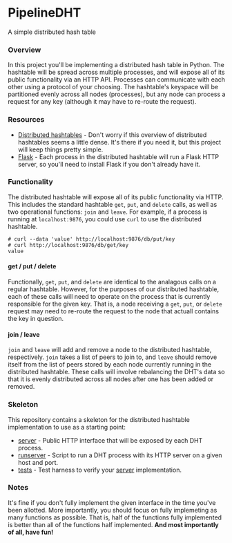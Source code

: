 # PipelineDHT
A simple distributed hash table

### Overview

In this project you'll be implementing a distributed hash table in Python. The hashtable will be spread across
multiple processes, and will expose all of its public functionality via an HTTP API. Processes can communicate with
each other using a protocol of your choosing. The hashtable's keyspace will be partitioned evenly across all nodes (processes), but any
node can process a request for any key (although it may have to re-route the request).

### Resources

* [Distributed hashtables](http://en.wikipedia.org/wiki/Distributed_hash_table) - Don't worry if this overview of distributed hashtables seems a little dense. It's there if you need it, but this project will keep things pretty simple.
* [Flask](http://flask.pocoo.org/docs/0.10) - Each process in the distributed hashtable will run a Flask HTTP server, so you'll need to install Flask if you don't already have it.

### Functionality

The distributed hashtable will expose all of its public functionality via HTTP. This includes the standard hashtable `get`, `put`, and `delete` calls, as well as two operational functions: `join` and `leave`. For example, if a process is running at `localhost:9876`, you could use `curl` to use the distributed hashtable.

    # curl --data 'value' http://localhost:9876/db/put/key
    # curl http://localhost:9876/db/get/key
    value
    
#### get / put / delete

Functionally, `get`, `put`, and `delete` are identical to the analagous calls on a regular hashtable. However, for the purposes of our distributed hashtable, each of these calls will need to operate on the process that is currently responsible for the given key. That is, a node receiving a `get`, `put`, or `delete` request may need to re-route the request to the node that actuall contains the key in question.

#### join / leave

`join` and `leave` will add and remove a node to the distributed hashtable, respectively. `join` takes a list of peers to join to, and `leave` should remove itself from the list of peers stored by each node currently running in the distributed hashtable. These calls will involve rebalancing the DHT's data so that it is evenly distributed across all nodes after one has been added or removed.

### Skeleton

This repository contains a skeleton for the distributed hashtable implementation to use as a starting point:

* [server](https://github.com/pipelinedb/pipelinedht/blob/master/dht/server.py) - Public HTTP interface that will be exposed by each DHT process.
* [runserver](https://github.com/pipelinedb/pipelinedht/blob/master/runserver.py) - Script to run a DHT process with its HTTP server on a given host and port.
* [tests](https://github.com/pipelinedb/pipelinedht/tree/master/tests) - Test harness to verify your [server](https://github.com/pipelinedb/pipelinedht/blob/master/dht/server.py) implementation. 

### Notes

It's fine if you don't fully implement the given interface in the time you've been allotted. More importantly, you should focus on fully implemeting as many functions as possible. That is, half of the functions fully implemented is better than all of the functions half implemented. **And most importantly of all, have fun!**
